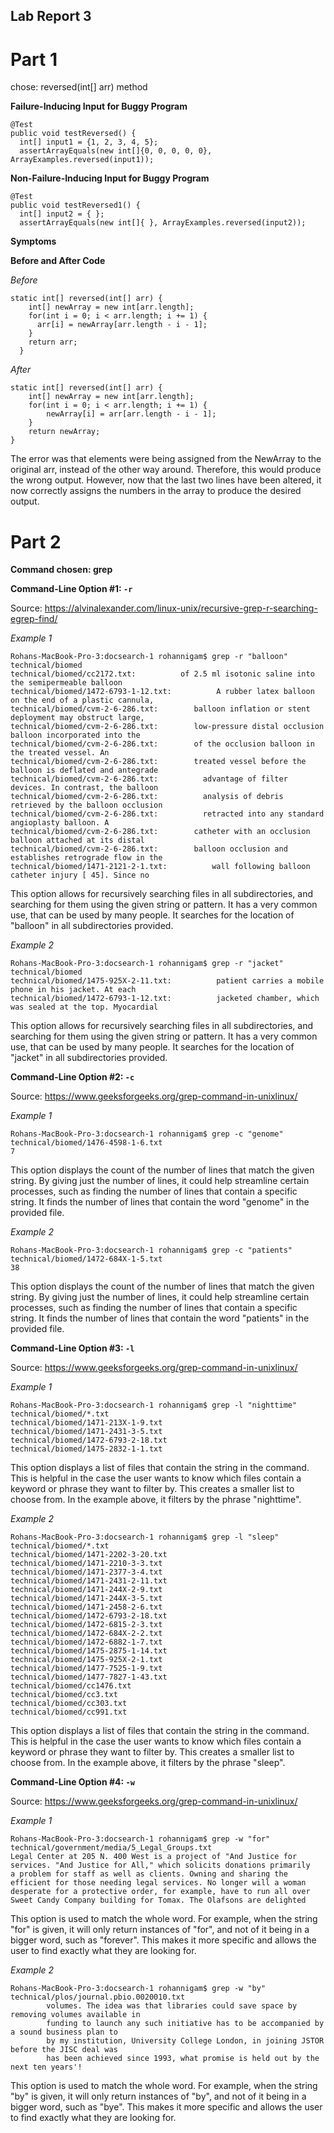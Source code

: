 ## Lab Report 3

# Part 1

chose: reversed(int[] arr) method

**Failure-Inducing Input for Buggy Program**
```
@Test
public void testReversed() {
  int[] input1 = {1, 2, 3, 4, 5};
  assertArrayEquals(new int[]{0, 0, 0, 0, 0}, ArrayExamples.reversed(input1));
```
**Non-Failure-Inducing Input for Buggy Program**
```
@Test
public void testReversed1() {
  int[] input2 = { };
  assertArrayEquals(new int[]{ }, ArrayExamples.reversed(input2));
```

**Symptoms**



**Before and After Code**

*Before*
```
static int[] reversed(int[] arr) {
    int[] newArray = new int[arr.length];
    for(int i = 0; i < arr.length; i += 1) {
      arr[i] = newArray[arr.length - i - 1];
    }
    return arr;
  }
```

*After*
```
static int[] reversed(int[] arr) {
    int[] newArray = new int[arr.length];
    for(int i = 0; i < arr.length; i += 1) {
        newArray[i] = arr[arr.length - i - 1];
    }
    return newArray;
}
```

The error was that elements were being assigned from the NewArray to the original arr, instead of the other way around. Therefore, this would produce the wrong output. However, now that the last two lines have been altered, it now correctly assigns the numbers in the array to produce the desired output.

# Part 2

**Command chosen: grep**

**Command-Line Option #1: `-r`**

Source: https://alvinalexander.com/linux-unix/recursive-grep-r-searching-egrep-find/

*Example 1*
```
Rohans-MacBook-Pro-3:docsearch-1 rohannigam$ grep -r "balloon" technical/biomed
technical/biomed/cc2172.txt:          of 2.5 ml isotonic saline into the semipermeable balloon
technical/biomed/1472-6793-1-12.txt:          A rubber latex balloon on the end of a plastic cannula,
technical/biomed/cvm-2-6-286.txt:        balloon inflation or stent deployment may obstruct large,
technical/biomed/cvm-2-6-286.txt:        low-pressure distal occlusion balloon incorporated into the
technical/biomed/cvm-2-6-286.txt:        of the occlusion balloon in the treated vessel. An
technical/biomed/cvm-2-6-286.txt:        treated vessel before the balloon is deflated and antegrade
technical/biomed/cvm-2-6-286.txt:          advantage of filter devices. In contrast, the balloon
technical/biomed/cvm-2-6-286.txt:          analysis of debris retrieved by the balloon occlusion
technical/biomed/cvm-2-6-286.txt:          retracted into any standard angioplasty balloon. A
technical/biomed/cvm-2-6-286.txt:        catheter with an occlusion balloon attached at its distal
technical/biomed/cvm-2-6-286.txt:        balloon occlusion and establishes retrograde flow in the
technical/biomed/1471-2121-2-1.txt:          wall following balloon catheter injury [ 45]. Since no
```
This option allows for recursively searching files in all subdirectories, and searching for them using the given string or pattern. It has a very common use, that can be used by many people. It searches for the location of "balloon" in all subdirectories provided.

*Example 2*
```
Rohans-MacBook-Pro-3:docsearch-1 rohannigam$ grep -r "jacket" technical/biomed
technical/biomed/1475-925X-2-11.txt:          patient carries a mobile phone in his jacket. At each
technical/biomed/1472-6793-1-12.txt:          jacketed chamber, which was sealed at the top. Myocardial
```

This option allows for recursively searching files in all subdirectories, and searching for them using the given string or pattern. It has a very common use, that can be used by many people. It searches for the location of "jacket" in all subdirectories provided.

**Command-Line Option #2: `-c`**

Source: https://www.geeksforgeeks.org/grep-command-in-unixlinux/

*Example 1*
```
Rohans-MacBook-Pro-3:docsearch-1 rohannigam$ grep -c "genome" technical/biomed/1476-4598-1-6.txt
7
```

This option displays the count of the number of lines that match the given string. By giving just the number of lines, it could help streamline certain processes, such as finding the number of lines that contain a specific string. It finds the number of lines that contain the word "genome" in the provided file.

*Example 2*
```
Rohans-MacBook-Pro-3:docsearch-1 rohannigam$ grep -c "patients" technical/biomed/1472-684X-1-5.txt
38
```

This option displays the count of the number of lines that match the given string. By giving just the number of lines, it could help streamline certain processes, such as finding the number of lines that contain a specific string. It finds the number of lines that contain the word "patients" in the provided file.

**Command-Line Option #3: `-l`**

Source: https://www.geeksforgeeks.org/grep-command-in-unixlinux/

*Example 1*

```
Rohans-MacBook-Pro-3:docsearch-1 rohannigam$ grep -l "nighttime" technical/biomed/*.txt
technical/biomed/1471-213X-1-9.txt
technical/biomed/1471-2431-3-5.txt
technical/biomed/1472-6793-2-18.txt
technical/biomed/1475-2832-1-1.txt
```

This option displays a list of files that contain the string in the command. This is helpful in the case the user wants to know which files contain a keyword or phrase they want to filter by. This creates a smaller list to choose from. In the example above, it filters by the phrase "nighttime".

*Example 2*

```
Rohans-MacBook-Pro-3:docsearch-1 rohannigam$ grep -l "sleep" technical/biomed/*.txt
technical/biomed/1471-2202-3-20.txt
technical/biomed/1471-2210-3-3.txt
technical/biomed/1471-2377-3-4.txt
technical/biomed/1471-2431-2-11.txt
technical/biomed/1471-244X-2-9.txt
technical/biomed/1471-244X-3-5.txt
technical/biomed/1471-2458-2-6.txt
technical/biomed/1472-6793-2-18.txt
technical/biomed/1472-6815-2-3.txt
technical/biomed/1472-684X-2-2.txt
technical/biomed/1472-6882-1-7.txt
technical/biomed/1475-2875-1-14.txt
technical/biomed/1475-925X-2-1.txt
technical/biomed/1477-7525-1-9.txt
technical/biomed/1477-7827-1-43.txt
technical/biomed/cc1476.txt
technical/biomed/cc3.txt
technical/biomed/cc303.txt
technical/biomed/cc991.txt
```
This option displays a list of files that contain the string in the command. This is helpful in the case the user wants to know which files contain a keyword or phrase they want to filter by. This creates a smaller list to choose from. In the example above, it filters by the phrase "sleep".

**Command-Line Option #4: `-w`**

Source: https://www.geeksforgeeks.org/grep-command-in-unixlinux/

*Example 1*

```
Rohans-MacBook-Pro-3:docsearch-1 rohannigam$ grep -w "for" technical/government/media/5_Legal_Groups.txt 
Legal Center at 205 N. 400 West is a project of "And Justice for
services. "And Justice for All," which solicits donations primarily
a problem for staff as well as clients. Owning and sharing the
efficient for those needing legal services. No longer will a woman
desperate for a protective order, for example, have to run all over
Sweet Candy Company building for Tomax. The Olafsons are delighted
```
This option is used to match the whole word. For example, when the string "for" is given, it will only return instances of "for", and not of it being in a bigger word, such as "forever". This makes it more specific and allows the user to find exactly what they are looking for.

*Example 2*

```
Rohans-MacBook-Pro-3:docsearch-1 rohannigam$ grep -w "by" technical/plos/journal.pbio.0020010.txt 
        volumes. The idea was that libraries could save space by removing volumes available in
        funding to launch any such initiative has to be accompanied by a sound business plan to
        by my institution, University College London, in joining JSTOR before the JISC deal was
        has been achieved since 1993, what promise is held out by the next ten years'!
```
This option is used to match the whole word. For example, when the string "by" is given, it will only return instances of "by", and not of it being in a bigger word, such as "bye". This makes it more specific and allows the user to find exactly what they are looking for.
